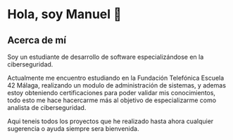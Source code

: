 # Hola, soy Manuel 👋

## Acerca de mí
Soy un estudiante de desarrollo de software especializándose en la ciberseguridad.

Actualmente me encuentro estudiando en la Fundación Telefónica Escuela 42 Málaga, realizando un modulo de administración de sistemas, y ademas estoy obteniendo certificaciones para poder validar mis conocimientos, todo esto me hace hacercarme más al objetivo de especializarme como analista de ciberseguridad.

Aqui teneis todos los proyectos que he realizado hasta ahora cualquier sugerencia o ayuda siempre sera bienvenida.





